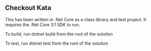## Checkout Kata

This has been written in .Net Core as a class library and test project. It requires the .Net Core 3.1 SDK to run.

To build, run dotnet build from the root of the solution

To test, run dotnet test from the root of the solution

